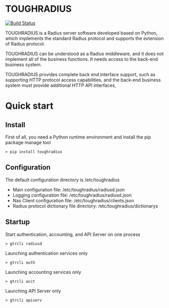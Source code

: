 # TOUGHRADIUS

[![Build Status](https://travis-ci.org/talkincode/ToughRADIUS.svg?branch=master)](https://travis-ci.org/talkincode/ToughRADIUS)

TOUGHRADIUS is a Radius server software developed based on Python, which implements the standard Radius protocol and supports the extension of Radius protocol.

TOUGHRADIUS can be understood as a Radius middleware, and it does not implement all of the business functions. It needs access to the back-end business system.

TOUGHRADIUS provides complete back end interface support, such as supporting HTTP protocol access capabilities, and the back-end business system must provide additional HTTP API interfaces,


# Quick start

## Install

First of all, you need a Python runtime environment and install the pip package manage tool

    > pip install toughradius

## Configuration

The default configuration directory is /etc/toughradius

- Main configuration file: /etc/toughradius/radiusd.json
- Logging configuration file: /etc/toughradius/radiusd.json
- Nas Client configuration file: /etc/toughradius/clients.json
- Radius protocol dictionary file directory: /etc/toughradius/dictionarys

## Startup

Start authentication, accounting, and API Server on one process

    > gtrcli radiusd

Launching authentication services only

    > gtrcli auth

Launching accounting services only

    > gtrcli acct

Launching API Server  only

    > gtrcli apiserv
    